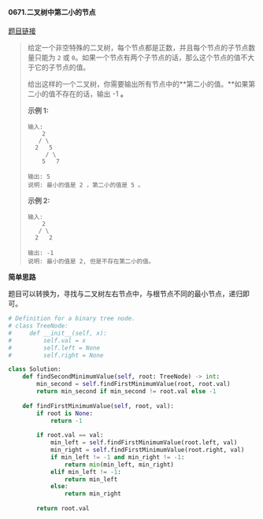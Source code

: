 #### 0671.二叉树中第二小的节点

[题目链接](https://leetcode-cn.com/problems/second-minimum-node-in-a-binary-tree)

> 给定一个非空特殊的二叉树，每个节点都是正数，并且每个节点的子节点数量只能为 `2` 或 `0`。如果一个节点有两个子节点的话，那么这个节点的值不大于它的子节点的值。 
>
> 给出这样的一个二叉树，你需要输出所有节点中的**第二小的值。**如果第二小的值不存在的话，输出 -1 **。**
>
> **示例 1:**
>
> ```
> 输入: 
>     2
>    / \
>   2   5
>      / \
>     5   7
> 
> 输出: 5
> 说明: 最小的值是 2 ，第二小的值是 5 。
> ```
>
> **示例 2:**
>
> ```
> 输入: 
>     2
>    / \
>   2   2
> 
> 输出: -1
> 说明: 最小的值是 2, 但是不存在第二小的值。
> ```

**简单思路**

题目可以转换为，寻找与二叉树左右节点中，与根节点不同的最小节点，递归即可。

```python
# Definition for a binary tree node.
# class TreeNode:
#     def __init__(self, x):
#         self.val = x
#         self.left = None
#         self.right = None

class Solution:
    def findSecondMinimumValue(self, root: TreeNode) -> int:
        min_second = self.findFirstMinimumValue(root, root.val)
        return min_second if min_second != root.val else -1
        
    def findFirstMinimumValue(self, root, val):
        if root is None:
            return -1
        
        if root.val == val:
            min_left = self.findFirstMinimumValue(root.left, val)
            min_right = self.findFirstMinimumValue(root.right, val)
            if min_left != -1 and min_right != -1:
                return min(min_left, min_right)
            elif min_left != -1:
                return min_left
            else:
                return min_right
        
        return root.val
```

